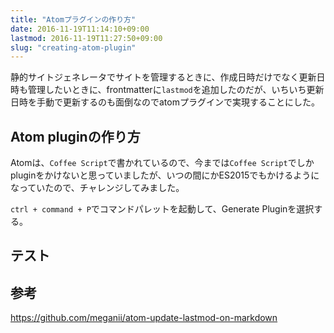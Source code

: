 ```yaml
---
title: "Atomプラグインの作り方"
date: 2016-11-19T11:14:10+09:00
lastmod: 2016-11-19T11:27:50+09:00
slug: "creating-atom-plugin"
---
```


静的サイトジェネレータでサイトを管理するときに、作成日時だけでなく更新日時も管理したいときに、frontmatterに`lastmod`を追加したのだが、いちいち更新日時を手動で更新するのも面倒なのでatomプラグインで実現することにした。

## Atom pluginの作り方

Atomは、`Coffee Script`で書かれているので、今までは`Coffee Script`でしかpluginをかけないと思っていましたが、いつの間にかES2015でもかけるようになっていたので、チャレンジしてみました。

`ctrl + command + P`でコマンドパレットを起動して、Generate Pluginを選択する。




## テスト




## 参考

https://github.com/meganii/atom-update-lastmod-on-markdown

